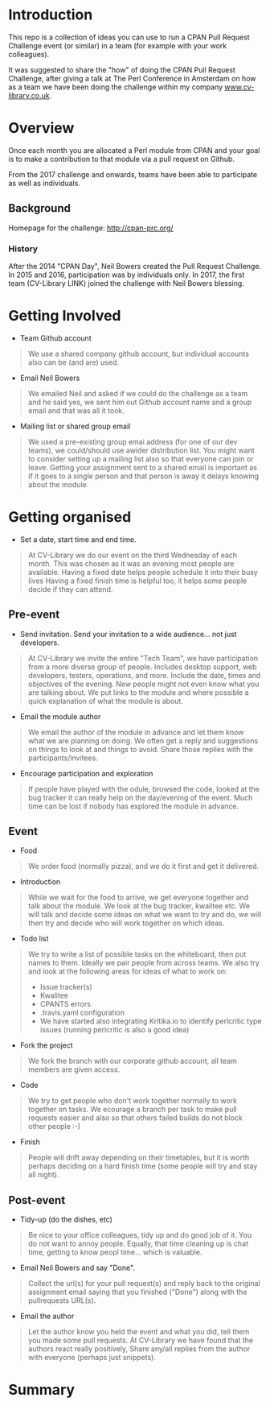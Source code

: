 # Introduction
This repo is a collection of ideas you can use to run a CPAN Pull Request Challenge event (or similar) in a team (for example with your work colleagues).

It was suggested to share the "how" of doing the CPAN Pull Request Challenge, after giving a talk at The Perl Conference in Amsterdam on how as a team we have been doing the challenge within my company www.cv-library.co.uk.

# Overview
Once each month you are allocated a Perl module from CPAN and your goal is to make a contribution to that module via a pull request on Github.

From the 2017 challenge and onwards, teams have been able to participate as well as individuals.

## Background
Homepage for the challenge: http://cpan-prc.org/

### History
After the 2014 "CPAN Day", Neil Bowers created the Pull Request Challenge. In 2015 and 2016, participation was by individuals only. In 2017, the first team (CV-Library LINK) joined the challenge with Neil Bowers blessing.

# Getting Involved
* Team Github account
> We use a shared company github account, but individual accounts also can be (and are) used.

* Email Neil Bowers
> We emailed Neil and asked if we could do the challenge as a team and he said yes, we sent him out Github account name and a group email and that was all it took.

* Mailing list or shared group email
> We used a pre-existing group emai address (for one of our dev teams), we could/should use awider distribution list. You might want to consider setting up a mailing list also so that everyone can join or leave. Getting your assignment sent to a shared email is important as if it goes to a single person and that person is away it delays knowing about the module.
# Getting organised

* Set a date, start time and end time.
> At CV-Library we do our event on the third Wednesday of each month. This was chosen as it was an evening most people are available.
> Having a fixed date helps people schedule it into their busy lives
> Having a fixed finish time is helpful too, it helps some people decide if they can attend.


## Pre-event
* Send invitation. Send your invitation to a wide audience... not just developers.
> At CV-Library we invite the entire  "Tech Team", we have participation from a more diverse group of people. Includes desktop support, web developers, testers, operations, and more.
> Include the date, times and objectives of the evening. New people might not even know what you are talking about.
> We put links to the module and where possible a quick explanation of what the module is about.

* Email the module author
> We email the author of the module in advance and let them know what we are planning on doing.
> We often get a reply and suggestions on things to look at and things to avoid. Share those replies with the participants/invitees.

* Encourage participation and exploration
> If people have played with the odule, browsed the code, looked at the bug tracker it can really help on the day/evening of the event.
> Much time can be lost if nobody has explored the module in advance.

## Event
* Food
> We order food (normally pizza), and we do it first and get it delivered.
* Introduction
> While we wait for the food to arrive, we get everyone together and talk about the module. We look at the bug tracker, kwalitee etc.
> We will talk and decide some ideas on what we want to try and do, we will then try and decide who will work together on which ideas.
* Todo list
> We try to write a list of possible tasks on the whiteboard, then put names to them. Ideally we pair people from across teams.
> We also try and look at the following areas for ideas of what to work on:
> * Issue tracker(s)
> * Kwalitee
> * CPANTS errors
> * .travis.yaml configuration
> * We have started also integrating Kritika.io to identify perlcritic type issues (running perlcritic is also a good idea)
* Fork the project
> We fork the branch with our corporate github account, all team members are given access.
* Code
> We try to get people who don't work together normally to work together on tasks.
> We ecourage a branch per task to make pull requests easier and also so that others failed builds do not block other people :-)
* Finish
> People will drift away depending on their timetables, but it is worth perhaps deciding on a hard finish time (some people will try and stay all night).

## Post-event
* Tidy-up (do the dishes, etc)
> Be nice to your office colleagues, tidy up and do good job of it. You do not want to annoy people.
> Equally, that time cleaning up is chat time, getting to know peopl time... which is valuable.

* Email Neil Bowers and say "Done".
> Collect the url(s) for your pull request(s) and reply back to the original assignment email saying that you finished ("Done") along with the pullrequests URL(s).

* Email the author
> Let the author know you held the event and what you did, tell them you made some pull requests.
> At CV-Library we have found that the authors react really positively,
> Share any/all replies from the author with everyone (perhaps just snippets).
# Summary



